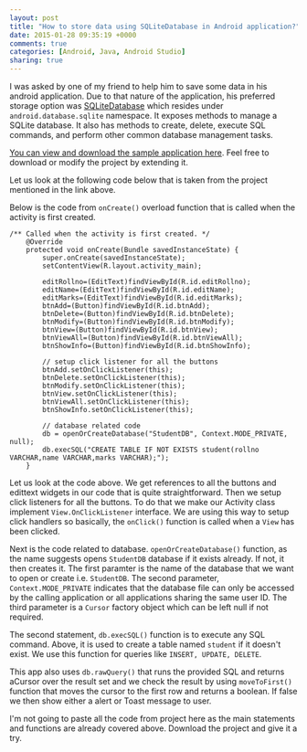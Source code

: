 ```yaml
---
layout: post
title: "How to store data using SQLiteDatabase in Android application?"
date: 2015-01-28 09:35:19 +0000
comments: true
categories: [Android, Java, Android Studio]
sharing: true
---
```


I was asked by one of my friend to help him to save some data in his android application. Due to that nature of the application, his preferred storage option was [SQLiteDatabase](http://developer.android.com/reference/android/database/sqlite/SQLiteDatabase.html) which resides under `android.database.sqlite` namespace. It exposes methods to manage a SQLite database. It also has methods to create, delete, execute SQL commands, and perform other common database management tasks.

<!-- more -->
[You can view and download the sample application here](https://github.com/siddharth-pandey/Students-Catalog). Feel free to download or modify the project by extending it.

Let us look at the following code below that is taken from the project mentioned in the link above.

Below is the code from `onCreate()` overload function that is called when the activity is first created.

```
/** Called when the activity is first created. */
    @Override
    protected void onCreate(Bundle savedInstanceState) {
        super.onCreate(savedInstanceState);
        setContentView(R.layout.activity_main);

        editRollno=(EditText)findViewById(R.id.editRollno);
        editName=(EditText)findViewById(R.id.editName);
        editMarks=(EditText)findViewById(R.id.editMarks);
        btnAdd=(Button)findViewById(R.id.btnAdd);
        btnDelete=(Button)findViewById(R.id.btnDelete);
        btnModify=(Button)findViewById(R.id.btnModify);
        btnView=(Button)findViewById(R.id.btnView);
        btnViewAll=(Button)findViewById(R.id.btnViewAll);
        btnShowInfo=(Button)findViewById(R.id.btnShowInfo);

        // setup click listener for all the buttons
        btnAdd.setOnClickListener(this);
        btnDelete.setOnClickListener(this);
        btnModify.setOnClickListener(this);
        btnView.setOnClickListener(this);
        btnViewAll.setOnClickListener(this);
        btnShowInfo.setOnClickListener(this);

        // database related code
        db = openOrCreateDatabase("StudentDB", Context.MODE_PRIVATE, null);
        db.execSQL("CREATE TABLE IF NOT EXISTS student(rollno VARCHAR,name VARCHAR,marks VARCHAR);");
    }
```

Let us look at the code above. We get references to all the buttons and edittext widgets in our code that is quite straightforward. Then we setup click listeners for all the buttons. To do that we make our Activity class implement `View.OnClickListener` interface. We are using this way to setup click handlers so basically, the `onClick()` function is called when a `View` has been clicked. 

Next is the code related to database. `openOrCreateDatabase()` function, as the name suggests opens `StudentDB` database if it exists already. If not, it then creates it. The first paramter is the name of the database that we want to open or create i.e. `StudentDB`. The second parameter, `Context.MODE_PRIVATE` indicates that the database file can only be accessed by the calling application or all applications sharing the same user ID. The third parameter is a `Cursor` factory object which can be left null if not required.

The second statement, `db.execSQL()` function is to execute any SQL command. Above, it is used to create a table named `student` if it doesn't exist. We use this function for queries like `INSERT, UPDATE, DELETE`.

This app also uses `db.rawQuery()` that runs the provided SQL and returns aCursor over the result set and we check the result by using `moveToFirst()` function that moves the cursor to the first row and returns a boolean. If false we then show either a alert or Toast message to user.

I'm not going to paste all the code from project here as the main statements and functions are already covered above. Download the project and give it a try.



